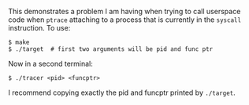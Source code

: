 This demonstrates a problem I am having when trying to call userspace code when
`ptrace` attaching to a process that is currently in the `syscall` instruction.
To use:

    $ make
    $ ./target  # first two arguments will be pid and func ptr

Now in a second terminal:

    $ ./tracer <pid> <funcptr>

I recommend copying exactly the pid and funcptr printed by `./target`.
